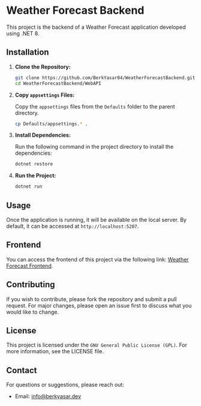 # Weather Forecast Backend

This project is the backend of a Weather Forecast application developed using .NET 8.

## Installation

1. **Clone the Repository:**

   ```bash
   git clone https://github.com/BerkYasar04/WeatherForecastBackend.git
   cd WeatherForecastBackend/WebAPI
   ```

2. **Copy `appsettings` Files:**

   Copy the `appsettings` files from the `Defaults` folder to the parent directory.

   ```bash
   cp Defaults/appsettings.* .
   ```

3. **Install Dependencies:**

   Run the following command in the project directory to install the dependencies:

   ```bash
   dotnet restore
   ```

4. **Run the Project:**

   ```bash
   dotnet run
   ```

## Usage

Once the application is running, it will be available on the local server. By default, it can be accessed at `http://localhost:5207`.

## Frontend

You can access the frontend of this project via the following link: [Weather Forecast Frontend](https://github.com/BerkYasar04/WeatherForecastFrontend).

## Contributing

If you wish to contribute, please fork the repository and submit a pull request. For major changes, please open an issue first to discuss what you would like to change.

## License

This project is licensed under the `GNU General Public License (GPL)`. For more information, see the LICENSE file.

## Contact

For questions or suggestions, please reach out:

- Email: info@berkyasar.dev
